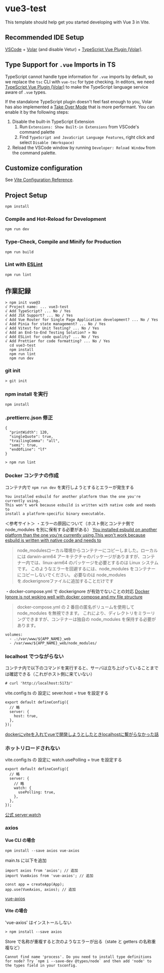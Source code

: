 # vue3-test

This template should help get you started developing with Vue 3 in Vite.

## Recommended IDE Setup

[VSCode](https://code.visualstudio.com/) + [Volar](https://marketplace.visualstudio.com/items?itemName=Vue.volar) (and disable Vetur) + [TypeScript Vue Plugin (Volar)](https://marketplace.visualstudio.com/items?itemName=Vue.vscode-typescript-vue-plugin).

## Type Support for `.vue` Imports in TS

TypeScript cannot handle type information for `.vue` imports by default, so we replace the `tsc` CLI with `vue-tsc` for type checking. In editors, we need [TypeScript Vue Plugin (Volar)](https://marketplace.visualstudio.com/items?itemName=Vue.vscode-typescript-vue-plugin) to make the TypeScript language service aware of `.vue` types.

If the standalone TypeScript plugin doesn't feel fast enough to you, Volar has also implemented a [Take Over Mode](https://github.com/johnsoncodehk/volar/discussions/471#discussioncomment-1361669) that is more performant. You can enable it by the following steps:

1. Disable the built-in TypeScript Extension
    1) Run `Extensions: Show Built-in Extensions` from VSCode's command palette
    2) Find `TypeScript and JavaScript Language Features`, right click and select `Disable (Workspace)`
2. Reload the VSCode window by running `Developer: Reload Window` from the command palette.

## Customize configuration

See [Vite Configuration Reference](https://vitejs.dev/config/).

## Project Setup

```sh
npm install
```

### Compile and Hot-Reload for Development

```sh
npm run dev
```

### Type-Check, Compile and Minify for Production

```sh
npm run build
```

### Lint with [ESLint](https://eslint.org/)

```sh
npm run lint
```

## 作業記録

```
> npm init vue@3
√ Project name: ... vue3-test
√ Add TypeScript? ... No / Yes
√ Add JSX Support? ... No / Yes
√ Add Vue Router for Single Page Application development? ... No / Yes
√ Add Pinia for state management? ... No / Yes
√ Add Vitest for Unit Testing? ... No / Yes
√ Add an End-to-End Testing Solution? » No
√ Add ESLint for code quality? ... No / Yes
√ Add Prettier for code formatting? ... No / Yes
  cd vue3-test
  npm install
  npm run lint
  npm run dev
```

### git init

```
> git init
```

### npm install を実行

```
npm install
```


### .prettierrc.json 修正

```
{
  "printWidth": 120,
  "singleQuote": true,
  "trailingComma": "all",
  "semi": true,
  "endOfLine": "lf"
}
```

```
> npm run lint
```

### Docker コンテナの作成

コンテナ内で `npm run dev` を実行しようとするとエラーが発生する

```
You installed esbuild for another platform than the one you're currently using.
This won't work because esbuild is written with native code and needs to
install a platform-specific binary executable.
```

＜参考サイト＞
・エラーの原因について（ホスト側とコンテナ側で node_modules を別に保有する必要がある）
[You installed esbuild on another platform than the one you're currently using.This won't work because esbuild is written with native code and needs to](https://stackoverflow.com/questions/73139649/you-installed-esbuild-on-another-platform-than-the-one-youre-currently-using-th)

> node_modulesローカル環境からコンテナーにコピーしました。ローカルには darwin-arm64 アーキテクチャのパッケージがありますが、コンテナー内では、linux-arm64 のパッケージを必要とするのは Linux システムです。
このようなエラーを回避するには、node_modules をコンテナーにコピーしないでください。
必要なのは node_modules を.dockerignoreファイルに追加することだけです

・docker-compose.yml で dockerignore が有効でないことの対応
[Docker Ignore is not woking well with docker compose and my file structure](https://stackoverflow.com/questions/53934579/docker-ignore-is-not-woking-well-with-docker-compose-and-my-file-structure)

> docker-compose.yml の 2 番目の匿名ボリュームを使用して node_modules を無視できます。
これにより、ディレクトリをミラーリングできますが、コンテナーは独自の node_modules を保持する必要があります。

```
volumes:
  - .:/var/www/${APP_NAME}_web
  - /var/www/${APP_NAME}_web/node_modules/
```

### localhost でつながらない

コンテナ内で以下のコマンドを実行すると、サーバは立ち上げっていることまでは確認できる（これがホスト側に来ていない）

```
# curl 'http://localhost:5173/'
```

vite.config.ts の 設定に sever.host = true を設定する

```
export default defineConfig({
  // 略
  server: {
    host: true,
  },
});
```

[dockerにviteを入れてvueで開発しようとしたときlocalhostに繋がらなかった話](https://choice-site.com/2021/06/24/docker%E3%81%ABvite%E3%82%92%E5%85%A5%E3%82%8C%E3%81%A6vue%E3%81%A7%E9%96%8B%E7%99%BA%E3%81%97%E3%82%88%E3%81%86%E3%81%A8%E3%81%97%E3%81%9F%E3%81%A8%E3%81%8Dlocalhost%E3%81%AB%E7%B9%8B%E3%81%8C/)

### ホットリロードされない

vite.config.ts の 設定に watch.usePolling = true を設定する

```
export default defineConfig({
  // 略
  server: {
    // 略
    watch: {
      usePolling: true,
    },
  },
});
```

[公式 server.watch](https://ja.vitejs.dev/config/server-options.html#server-watch)

### axios

#### Vue CLI の場合

```
npm install --save axios vue-axios
```

main.ts に以下を追加

```
import axios from 'axios'; // 追加
import VueAxios from 'vue-axios'; // 追加

const app = createApp(App);
app.use(VueAxios, axios); // 追加
```

[vue-axios](https://www.npmjs.com/package/vue-axios)


#### Vite の場合

'vue-axios' はインストールしない

```
> npm install --save axios
```

Store で名称が重複すると次のようなエラーが出る（state と getters の名称重複など）

```
Cannot find name 'process'. Do you need to install type definitions for node? Try `npm i --save-dev @types/node` and then add 'node' to the types field in your tsconfig.
```
